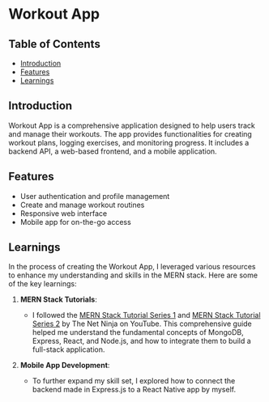# Workout App

## Table of Contents
- [Introduction](#introduction)
- [Features](#features)
- [Learnings](#learnings)

## Introduction
Workout App is a comprehensive application designed to help users track and manage their workouts. The app provides functionalities for creating workout plans, logging exercises, and monitoring progress. It includes a backend API, a web-based frontend, and a mobile application.

## Features
- User authentication and profile management
- Create and manage workout routines
- Responsive web interface
- Mobile app for on-the-go access

## Learnings
In the process of creating the Workout App, I leveraged various resources to enhance my understanding and skills in the MERN stack. Here are some of the key learnings:

1. **MERN Stack Tutorials**: 
   - I followed the [MERN Stack Tutorial Series 1](https://www.youtube.com/watch?v=98BzS5Oz5E4&list=PL4cUxeGkcC9iJ_KkrkBZWZRHVwnzLIoUE&pp=iAQB) and [MERN Stack Tutorial Series 2](https://www.youtube.com/watch?v=WsRBmwNkv3Q&list=PL4cUxeGkcC9g8OhpOZxNdhXggFz2lOuCT&pp=iAQB) by The Net Ninja on YouTube. This comprehensive guide helped me understand the fundamental concepts of MongoDB, Express, React, and Node.js, and how to integrate them to build a full-stack application.
   
2. **Mobile App Development**:
   - To further expand my skill set, I explored how to connect the backend made in Express.js to a React Native app by myself.